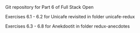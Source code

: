 Git repository for Part 6 of Full Stack Open

Exercises 6.1 - 6.2 for Unicafe revisited in folder unicafe-redux

Exercises 6.3 - 6.8 for Anekdootit in folder redux-anecdotes
